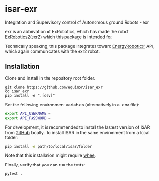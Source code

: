 # isar-exr
Integration and Supervisory control of Autonomous ground Robots - exr

exr is an abbrivation of ExRobotics, which has made the robot [ExRobotics2(exr2)](https://exrobotics.global/robots/exr-2) which this package is intended for.

Technically speaking, this package integrates toward [EnergyRobotics'](https://www.energy-robotics.com/) API, which again communicates with the exr2 robot.

## Installation

Clone and install in the repository root folder.

```
git clone https://github.com/equinor/isar_exr
cd isar_exr
pip install -e ".[dev]"
```

Set the following environment variables (alternatively in a .env file):

```bash
export API_USERNAME = 
export API_PASSWORD = 
```

For development, it is recommended to install the lastest version of ISAR from [GitHub](https://github.com/equinor/isar) locally.
To install ISAR in the same environment from a local folder:

```bash
pip install -e path/to/local/isar/folder
```

Note that this installation might require [wheel](https://pypi.org/project/wheel/).

Finally, verify that you can run the tests:

```bash
pytest .
```
